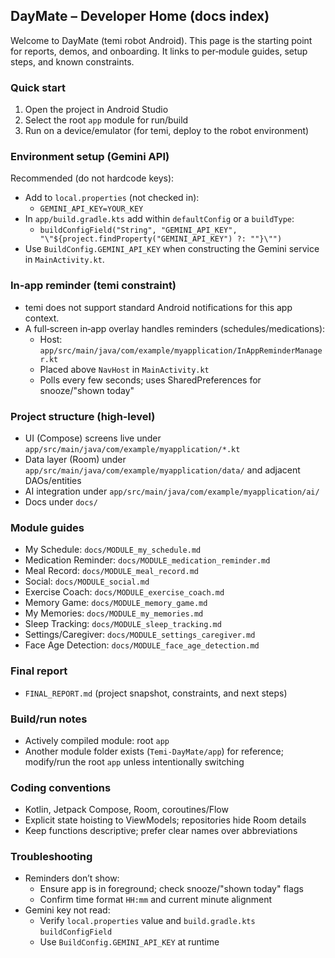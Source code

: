 ## DayMate – Developer Home (docs index)

Welcome to DayMate (temi robot Android). This page is the starting point for reports, demos, and onboarding. It links to per‑module guides, setup steps, and known constraints.

### Quick start
1) Open the project in Android Studio
2) Select the root `app` module for run/build
3) Run on a device/emulator (for temi, deploy to the robot environment)

### Environment setup (Gemini API)
Recommended (do not hardcode keys):
- Add to `local.properties` (not checked in):
  - `GEMINI_API_KEY=YOUR_KEY`
- In `app/build.gradle.kts` add within `defaultConfig` or a `buildType`:
  - `buildConfigField("String", "GEMINI_API_KEY", "\"${project.findProperty("GEMINI_API_KEY") ?: ""}\"")`
- Use `BuildConfig.GEMINI_API_KEY` when constructing the Gemini service in `MainActivity.kt`.

### In‑app reminder (temi constraint)
- temi does not support standard Android notifications for this app context.
- A full‑screen in‑app overlay handles reminders (schedules/medications):
  - Host: `app/src/main/java/com/example/myapplication/InAppReminderManager.kt`
  - Placed above `NavHost` in `MainActivity.kt`
  - Polls every few seconds; uses SharedPreferences for snooze/"shown today"

### Project structure (high‑level)
- UI (Compose) screens live under `app/src/main/java/com/example/myapplication/*.kt`
- Data layer (Room) under `app/src/main/java/com/example/myapplication/data/` and adjacent DAOs/entities
- AI integration under `app/src/main/java/com/example/myapplication/ai/`
- Docs under `docs/`

### Module guides
- My Schedule: `docs/MODULE_my_schedule.md`
- Medication Reminder: `docs/MODULE_medication_reminder.md`
- Meal Record: `docs/MODULE_meal_record.md`
- Social: `docs/MODULE_social.md`
- Exercise Coach: `docs/MODULE_exercise_coach.md`
- Memory Game: `docs/MODULE_memory_game.md`
- My Memories: `docs/MODULE_my_memories.md`
- Sleep Tracking: `docs/MODULE_sleep_tracking.md`
- Settings/Caregiver: `docs/MODULE_settings_caregiver.md`
- Face Age Detection: `docs/MODULE_face_age_detection.md`

### Final report
- `FINAL_REPORT.md` (project snapshot, constraints, and next steps)

### Build/run notes
- Actively compiled module: root `app`
- Another module folder exists (`Temi-DayMate/app`) for reference; modify/run the root `app` unless intentionally switching

### Coding conventions
- Kotlin, Jetpack Compose, Room, coroutines/Flow
- Explicit state hoisting to ViewModels; repositories hide Room details
- Keep functions descriptive; prefer clear names over abbreviations

### Troubleshooting
- Reminders don’t show:
  - Ensure app is in foreground; check snooze/"shown today" flags
  - Confirm time format `HH:mm` and current minute alignment
- Gemini key not read:
  - Verify `local.properties` value and `build.gradle.kts` `buildConfigField`
  - Use `BuildConfig.GEMINI_API_KEY` at runtime


